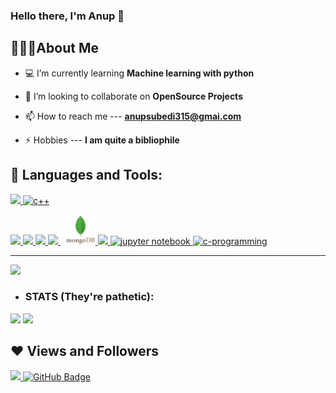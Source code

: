 ### Hello there, I'm Anup 👋

 ##  🧛🏻‍♂️About Me 


- 💻 I’m currently learning **Machine learning with python**

- 🤝 I’m looking to collaborate on **OpenSource Projects**

- 📫 How to reach me --- **anupsubedi315@gmai.com**

- ⚡ Hobbies --- **I am quite a bibliophile**

## 🚀 Languages and Tools:

<p align="left"> 
<a href="https://www.w3.org/html/" target="_blank"> <img src="https://img.icons8.com/color/48/000000/html-5.png"/> </a> 
<a href="https://cplusplus.com" target="_blank"> <img src="https://brandslogos.com/wp-content/uploads/images/large/c-logo.png" alt = "c++" width = "48" height = "48"/> </a>
</p>
<a href="https://www.w3schools.com/css/" target="_blank"> <img src="https://img.icons8.com/color/48/000000/css3.png"/> </a> 
<a href="https://getbootstrap.com" target="_blank"> <img src="https://img.icons8.com/color/48/000000/bootstrap.png"/> </a> <a  href="https://www.python.org" target="_blank"> <img src="https://img.icons8.com/color/48/000000/python.png"/> </a>
<a style="padding-right:8px;" href="https://www.mysql.com/" target="_blank"> <img  src="https://img.icons8.com/fluent/50/000000/mysql-logo.png"/> </a>
<a href="https://www.mongodb.com/" target="_blank"> <img  src="https://raw.githubusercontent.com/devicons/devicon/master/icons/mongodb/mongodb-original-wordmark.svg" alt="mongodb" width="48" height="48"/> </a> 
<a href="https://git-scm.com/" target="_blank"> <img src="https://img.icons8.com/color/48/000000/git.png"/> </a>
<a href="https://jupyter.org/" target="_blank"> <img src="https://logodix.com/logo/1741446.png" alt = "jupyter notebook" width = "48" height = "48"/> </a>
 <a href="https://cprogramming.com" target="_blank"> <img src="https://logodix.com/logo/640491.png" alt = "c-programming" width = "48" height = "48"/> </a>

   ---


![](https://raw.githubusercontent.com/Anup033/Profile_summary_cards/master/profile-summary-card-output/gotham/0-profile-details.svg)
- ### STATS (They're pathetic):

![](https://raw.githubusercontent.com/Anup033/Profile_summary_cards/master/profile-summary-card-output/gotham/3-stats.svg) ![](https://raw.githubusercontent.com/Anup033/Profile_summary_cards/master/profile-summary-card-output/gotham/4-productive-time.svg)




## ❤ Views and Followers
<a href="https://github.com/Meghna-DAS/github-profile-views-counter">
    <img src="https://komarev.com/ghpvc/?username=Anup033">
</a>
<a href="https://github.com/r-kjha?tab=followers"><img src="https://img.shields.io/github/followers/Anup033?label=Followers&style=social" alt="GitHub Badge"></a>
